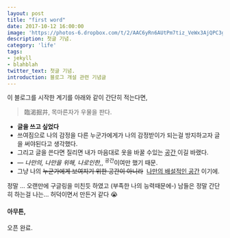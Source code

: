 ```yaml
---
layout: post
title: "first word"
date: 2017-10-12 16:00:00
image: 'https://photos-6.dropbox.com/t/2/AAC6yRn6AUtPm7tiz_VeWx3AjQPC3gHKVVz63PcPodKnGw/12/684875356/jpeg/32x32/1/_/1/2/first_img.jpg/EL-jnc8FGPulBCAHKAc/3kspqRw-bMcQY1L1VIWjNS1_oiBrvun6_7TbU0U8yJE?size=2048x1536&size_mode=3'
description: 첫글 기념.
category: 'life'
tags:
- jekyll
- blahblah
twitter_text: 첫글 기념.
introduction: 블로그 개설 관련 기념글
---
```


이 블로그를 시작한 계기를 아래와 같이 간단히 적는다면,

> 臨渴掘井, 목마른자가 우물을 판다.

- **글을 쓰고 싶었다**
- 쓰여짐으로 나의 감정을 다른 누군가에게가 나의 감정받이가 되는걸 방지하고자 글을 써야된다고 생각했다.
- 그리고 글을 쓴다면 질리면 내가 마음대로 옷을 바꿀 수있는 <abbr title="HyperText Markup Langage">공간 </abbr> 이길 바랬다.
- <cite>&mdash; 나만의, 나만을 위해, 나로인한,</cite>, <sup>공간</sup>이여만 했기 때문.
- 그냥 나의 <del>누군가에게 보여지기 위한 공간이 아니라</del>  <ins>나만의 배설적인 공간</ins> 이기에.

정말 ... 오랜만에 구글링을 미친듯 하였고 (부족한 나의 능력때문에-)
남들은 정말 간단히 하는걸 나는... 허덕이면서 만든거 같다 😭

#### 아무튼,
오픈 완료.
